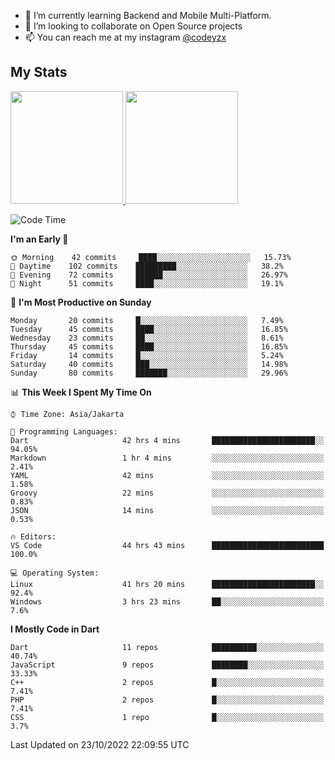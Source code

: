 - 🌱 I’m currently learning Backend and Mobile Multi-Platform.
- 👯 I’m looking to collaborate on Open Source projects
- 📫 You can reach me at my instagram <a href="https://www.instagram.com/codeyzx/">@codeyzx</a>

## My Stats
<p align="left">
<a href="https://github.com/codeyzx">
  <img height="180em" src="https://github-readme-stats-eight-theta.vercel.app/api?username=codeyzx&show_icons=true&theme=algolia&include_all_commits=true&count_private=true"/>
  <img height="180em" src="https://github-readme-stats-eight-theta.vercel.app/api/top-langs/?username=codeyzx&layout=compact&langs_count=8&theme=algolia"/>
</a>
</p>

<!--START_SECTION:waka-->
![Code Time](http://img.shields.io/badge/Code%20Time-225%20hrs%2029%20mins-blue)

**I'm an Early 🐤** 

```text
🌞 Morning    42 commits     ████░░░░░░░░░░░░░░░░░░░░░   15.73% 
🌆 Daytime    102 commits    █████████░░░░░░░░░░░░░░░░   38.2% 
🌃 Evening    72 commits     ██████░░░░░░░░░░░░░░░░░░░   26.97% 
🌙 Night      51 commits     ████░░░░░░░░░░░░░░░░░░░░░   19.1%

```
📅 **I'm Most Productive on Sunday** 

```text
Monday       20 commits     █░░░░░░░░░░░░░░░░░░░░░░░░   7.49% 
Tuesday      45 commits     ████░░░░░░░░░░░░░░░░░░░░░   16.85% 
Wednesday    23 commits     ██░░░░░░░░░░░░░░░░░░░░░░░   8.61% 
Thursday     45 commits     ████░░░░░░░░░░░░░░░░░░░░░   16.85% 
Friday       14 commits     █░░░░░░░░░░░░░░░░░░░░░░░░   5.24% 
Saturday     40 commits     ███░░░░░░░░░░░░░░░░░░░░░░   14.98% 
Sunday       80 commits     ███████░░░░░░░░░░░░░░░░░░   29.96%

```


📊 **This Week I Spent My Time On** 

```text
⌚︎ Time Zone: Asia/Jakarta

💬 Programming Languages: 
Dart                     42 hrs 4 mins       ███████████████████████░░   94.05% 
Markdown                 1 hr 4 mins         ░░░░░░░░░░░░░░░░░░░░░░░░░   2.41% 
YAML                     42 mins             ░░░░░░░░░░░░░░░░░░░░░░░░░   1.58% 
Groovy                   22 mins             ░░░░░░░░░░░░░░░░░░░░░░░░░   0.83% 
JSON                     14 mins             ░░░░░░░░░░░░░░░░░░░░░░░░░   0.53%

🔥 Editors: 
VS Code                  44 hrs 43 mins      █████████████████████████   100.0%

💻 Operating System: 
Linux                    41 hrs 20 mins      ███████████████████████░░   92.4% 
Windows                  3 hrs 23 mins       ██░░░░░░░░░░░░░░░░░░░░░░░   7.6%

```

**I Mostly Code in Dart** 

```text
Dart                     11 repos            ██████████░░░░░░░░░░░░░░░   40.74% 
JavaScript               9 repos             ████████░░░░░░░░░░░░░░░░░   33.33% 
C++                      2 repos             █░░░░░░░░░░░░░░░░░░░░░░░░   7.41% 
PHP                      2 repos             █░░░░░░░░░░░░░░░░░░░░░░░░   7.41% 
CSS                      1 repo              █░░░░░░░░░░░░░░░░░░░░░░░░   3.7%

```



 Last Updated on 23/10/2022 22:09:55 UTC
<!--END_SECTION:waka-->
